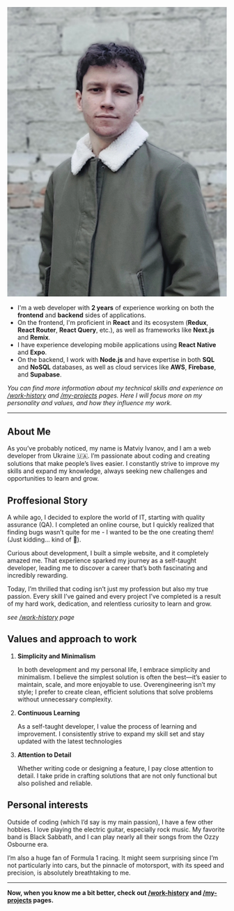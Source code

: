 <div class='flex md:flex-row flex-col gap-4 items-center'>
  <div class='max-w-[300px] w-full'>

  ![me](../../assets/me3x4.jpg)
  </div>

 - I'm a web developer with **2 years** of experience working on both the **frontend** and **backend** sides of applications.
 - On the frontend, I'm proficient in **React** and its ecosystem (**Redux**, **React Router**, **React Query**, etc.),
 as well as frameworks like **Next.js** and **Remix**.
 - I have experience developing mobile applications using **React Native** and **Expo**.
 - On the backend, I work with **Node.js** and have expertise in both **SQL** and **NoSQL** databases,
 as well as cloud services like **AWS**, **Firebase**, and **Supabase**.
</div>

*You can find more information about my technical skills and experience on [/work-history](/work-history) and [/my-projects](/my-projects) pages.
Here I will focus more on my personality and values, and how they influence my work.*

---

## About Me

As you’ve probably noticed, my name is Matviy Ivanov, and I am a web developer from Ukraine 🇺🇦.
I’m passionate about coding and creating solutions that make people’s lives easier.
I constantly strive to improve my skills and expand my knowledge,
always seeking new challenges and opportunities to learn and grow.

## Proffesional Story

A while ago, I decided to explore the world of IT, starting with quality assurance (QA).
I completed an online course, but I quickly realized that finding bugs wasn’t quite for me - I wanted to be the one creating them! (Just kidding... kind of 😬).

Curious about development, I built a simple website, and it completely amazed me.
That experience sparked my journey as a self-taught developer,
leading me to discover a career that’s both fascinating and incredibly rewarding.

Today, I’m thrilled that coding isn’t just my profession but also my true passion.
Every skill I’ve gained and every project I’ve completed is a result of my hard work,
dedication, and relentless curiosity to learn and grow.

*see [/work-history](/work-history) page*

## Values and approach to work

1. **Simplicity and Minimalism**

    In both development and my personal life, I embrace simplicity and minimalism.
    I believe the simplest solution is often the best—it’s easier to maintain, scale,
    and more enjoyable to use. Overengineering isn’t my style; I prefer to create clean,
    efficient solutions that solve problems without unnecessary complexity.

2. **Continuous Learning**

    As a self-taught developer, I value the process of learning and improvement.
    I consistently strive to expand my skill set and stay updated with the latest technologies

3. **Attention to Detail**

    Whether writing code or designing a feature, I pay close attention to detail.
    I take pride in crafting solutions that are not only functional but also polished and reliable.

## Personal interests

Outside of coding (which I’d say is my main passion), I have a few other hobbies.
I love playing the electric guitar, especially rock music. My favorite band is Black Sabbath,
and I can play nearly all their songs from the Ozzy Osbourne era.

I’m also a huge fan of Formula 1 racing. It might seem surprising since I’m not particularly into cars,
but the pinnacle of motorsport, with its speed and precision, is absolutely breathtaking to me.

---

**Now, when you know me a bit better, check out [/work-history](/work-history) and [/my-projects](/my-projects) pages.**

